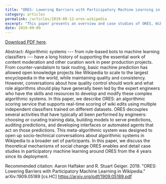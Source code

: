 ```yaml
---
title: "ORES: Lowering Barriers with Participatory Machine Learning in Wikipedia"
category: articles
permalink: /articles/2019-09-12-ores-wikipedia
excerpt: "This paper presents an overview and case studies of ORES, Wikipedia's real-time machine learning as a service platform, which is designed in line with Wikipedia's values of open participation, decentralization, and continual iteration. ORES decouples and reduces incidental complexity around several aspects of applying machine learning in a user-generated content platform, including curating training data sets, building models to serve predictions, auditing predictions, and developing interfaces or automated agents that act on those predictions."
date: 2019-09-09
---
```


<a href="https://github.com/staeiou/ores-paper-latex/raw/master/halfaker2019ores.pdf">Download PDF here</a>.

Abstract: Algorithmic systems --- from rule-based bots to machine learning classifiers --- have a long history of supporting the essential work of content moderation and other curation work in peer production projects.  From counter-vandalism to task routing, basic machine prediction has allowed open knowledge projects like Wikipedia to scale to the largest encyclopedia in the world, while maintaining quality and consistency.  However, conversations about how quality control should work and what role algorithms should play have generally been led by the expert engineers who have the skills and resources to develop and modify these complex algorithmic systems. In this paper, we describe ORES: an algorithmic scoring service that supports real-time scoring of wiki edits using multiple independent classifiers trained on different datasets. ORES decouples several activities that have typically all been performed by engineers: choosing or curating training data, building models to serve predictions, auditing predictions, and developing interfaces or automated agents that act on those predictions. This meta-algorithmic system was designed to open up socio-technical conversations about algorithmic systems in Wikipedia to a broader set of participants.  In this paper, we discuss the theoretical mechanisms of social change ORES enables and detail case studies in participatory machine learning around ORES from the 4 years since its deployment.


Recommended citation: Aaron Halfaker and R. Stuart Geiger. 2019. "ORES: Lowering Barriers with
Participatory Machine Learning in Wikipedia."	arXiv:1909.05189 [cs.HC] https://arxiv.org/pdf/1909.05189.pdf
